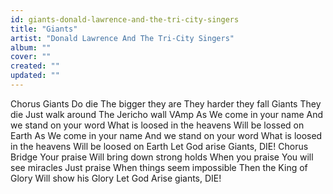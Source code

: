 ```yaml
---
id: giants-donald-lawrence-and-the-tri-city-singers
title: "Giants"
artist: "Donald Lawrence And The Tri-City Singers"
album: ""
cover: ""
created: ""
updated: ""
---
```


Chorus
Giants
Do die
The bigger they are
They harder they fall
Giants
They die
Just walk around
The Jericho wall
VAmp
As We come in your name
And we stand on your word
What is loosed in the heavens
Will be lossed on Earth
As We come in your name
And we stand on your word
What is loosed in the heavens
Will be loosed on Earth
Let God arise Giants, DIE!
Chorus
Bridge
Your praise
Will bring down strong holds
When you praise
You will see miracles
Just praise
When things seem impossible
Then the King of Glory
Will show his Glory
Let God Arise giants, DIE!